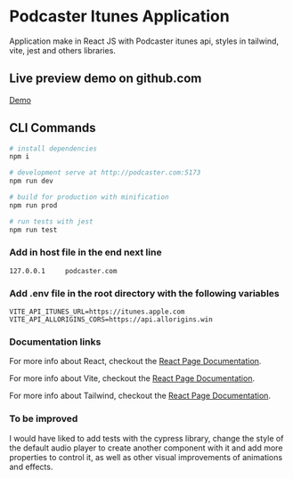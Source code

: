 # Podcaster Itunes Application
Application make in React JS with Podcaster itunes api, styles in tailwind, vite, jest and others libraries.

## Live preview demo on github.com
[Demo](https://hbened01.github.io/podcast-itunes/)

## CLI Commands

```bash
# install dependencies
npm i

# development serve at http://podcaster.com:5173
npm run dev

# build for production with minification
npm run prod

# run tests with jest
npm run test
```

### Add in host file in the end next line
```
127.0.0.1     podcaster.com
```

### Add .env file in the root directory with the following variables
```
VITE_API_ITUNES_URL=https://itunes.apple.com
VITE_API_ALLORIGINS_CORS=https://api.allorigins.win
```

### Documentation links

For more info about React, checkout the [React Page Documentation](https://beta.es.reactjs.org/).

For more info about Vite, checkout the [React Page Documentation](https://vitejs.dev/guide/).

For more info about Tailwind, checkout the [React Page Documentation](https://tailwindcss.com/docs/installation/).

### To be improved

I would have liked to add tests with the cypress library, change the style of the default audio player to create another component with it and add more properties to control it, as well as other visual improvements of animations and effects.

